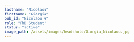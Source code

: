 ```yaml
---
lastname: "Nicolaou"
firstname: "Giorgia"
pub_id: "Nicolaou G"
role: "PhD Student"
status: "active"
image_path: /assets/images/headshots/Giorgia_Nicolaou.jpg
---
```

